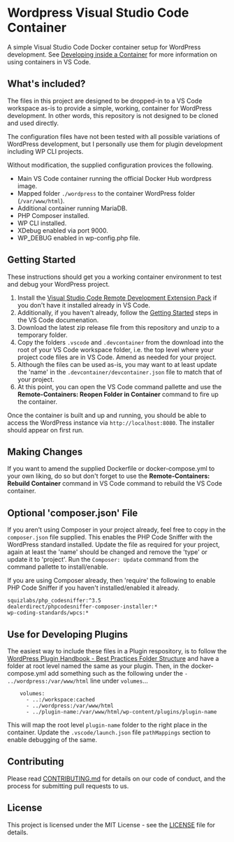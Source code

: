 # Wordpress Visual Studio Code Container
A simple Visual Studio Code Docker container setup for WordPress development.  See [Developing inside a Container](https://code.visualstudio.com/docs/remote/containers) for more information on using containers in VS Code.

## What's included?

The files in this project are designed to be dropped-in to a VS Code workspace as-is to provide a simple, working, container for WordPress development.  In other words, this repository is not designed to be cloned and used directly.

The configuration files have not been tested with all possible variations of WordPress development, but I personally use them for plugin development including WP CLI projects.

Without modification, the supplied configuration provices the following.

- Main VS Code container running the official Docker Hub wordpress image.
- Mapped folder `./wordpress` to the container WordPress folder (`/var/www/html`).
- Additional container running MariaDB.
- PHP Composer installed.
- WP CLI installed.
- XDebug enabled via port 9000.
- WP_DEBUG enabled in wp-config.php file.

## Getting Started

These instructions should get you a working container environment to test and debug your WordPress project.

1. Install the [Visual Studio Code Remote Development Extension Pack](https://marketplace.visualstudio.com/items?itemName=ms-vscode-remote.vscode-remote-extensionpack) if you don't have it installed already in VS Code.
1. Additionally, if you haven't already, follow the [Getting Started](https://code.visualstudio.com/docs/remote/containers#_getting-started) steps in the VS Code documenation.
1. Download the latest zip release file from this repository and unzip to a temporary folder.
1. Copy the folders `.vscode` and `.devcontainer` from the download into the root of your VS Code workspace folder, i.e. the top level where your project code files are in VS Code.  Amend as needed for your project.
1. Although the files can be used as-is, you may want to at least update the 'name' in the `.devcontainer/devcontainer.json` file to match that of your project.
1. At this point, you can open the VS Code command pallette and use the **Remote-Containers: Reopen Folder in Container** command to fire up the container.

Once the container is built and up and running, you should be able to access the WordPress instance via `http://localhost:8080`.  The installer should appear on first run.

## Making Changes

If you want to amend the supplied Dockerfile or docker-compose.yml to your own liking, do so but don't forget to use the **Remote-Containers: Rebuild Container** command in VS Code command to rebuild the VS Code container.

## Optional 'composer.json' File

If you aren't using Composer in your project already, feel free to copy in the `composer.json` file supplied.  This enables the PHP Code Sniffer with the WordPress standard installed.  Update the file as required for your project, again at least the 'name' should be changed and remove the 'type' or update it to 'project'.  Run the `Composer: Update` command from the command pallette to install/enable.

If you are using Composer already, then 'require' the following to enable PHP Code Sniffer if you haven't installed/enabled it already.

```
squizlabs/php_codesniffer:^3.5
dealerdirect/phpcodesniffer-composer-installer:*
wp-coding-standards/wpcs:*
```


## Use for Developing Plugins

The easiest way to include these files in a Plugin respository, is to follow the [WordPress Plugin Handbook - Best Practices Folder Structure](https://developer.wordpress.org/plugins/plugin-basics/best-practices/#folder-structure) and have a folder at root level named the same as your plugin.  Then, in the docker-compose.yml add something such as the following under the `- ../wordpress:/var/www/html` line under `volumes`...

```
    volumes:
      - ..:/workspace:cached
      - ../wordpress:/var/www/html
      - ../plugin-name:/var/www/html/wp-content/plugins/plugin-name
```

This will map the root level `plugin-name` folder to the right place in the container.  Update the `.vscode/launch.json` file `pathMappings` section to enable debugging of the same.

## Contributing

Please read [CONTRIBUTING.md](CONTRIBUTING.md) for details on our code of conduct, and the process for submitting pull requests to us.

## License

This project is licensed under the MIT License - see the [LICENSE](LICENSE) file for details.
